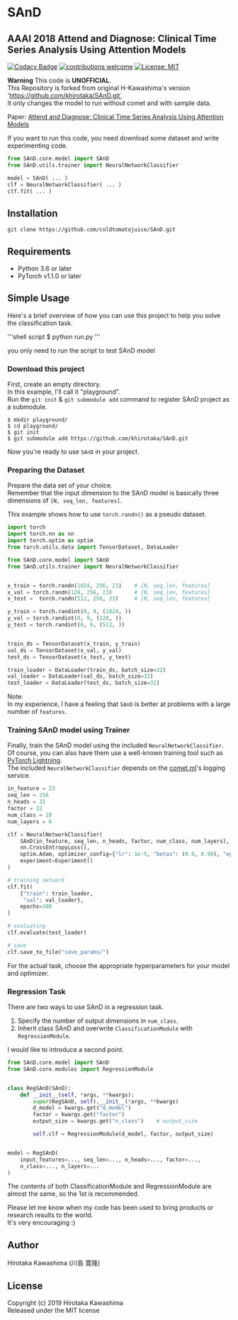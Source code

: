 # SAnD
## AAAI 2018 Attend and Diagnose: Clinical Time Series Analysis Using Attention Models

[![Codacy Badge](https://api.codacy.com/project/badge/Grade/29dd2dce4acd401e9d8554a4d834c8f3)](https://www.codacy.com/manual/KawashimaHirotaka/SAnD?utm_source=github.com&amp;utm_medium=referral&amp;utm_content=KawashimaHirotaka/SAnD&amp;utm_campaign=Badge_Grade)
[![contributions welcome](https://img.shields.io/badge/contributions-welcome-brightgreen.svg?style=flat)](https://github.com/dwyl/esta/issues)
[![License: MIT](https://img.shields.io/badge/License-MIT-yellow.svg)](https://opensource.org/licenses/MIT)

**Warning** This code is **UNOFFICIAL**. <br>
This Repository is forked from original H-Kawashima's version 'https://github.com/khirotaka/SAnD.git` <br>
It only changes the model to run without comet and with sample data. <br>

Paper: [Attend and Diagnose: Clinical Time Series Analysis Using Attention Models](https://www.aaai.org/ocs/index.php/AAAI/AAAI18/paper/viewFile/16325/16790)

If you want to run this code,
you need download some dataset and write experimenting code.

```python
from SAnD.core.model import SAnD
from SAnD.utils.trainer import NeuralNetworkClassifier

model = SAnD( ... )
clf = NeuralNetworkClassifier( ... )
clf.fit( ... )
```

## Installation
`git clone https://github.com/coldtomatojuice/SAnD.git`

## Requirements
*   Python 3.6 or later
*   PyTorch v1.1.0 or later

## Simple Usage
Here's a brief overview of how you can use this project to help you solve the classification task.

'''shell script
$ python run.py
'''

you only need to run the script to test SAnD model

### Download this project
First, create an empty directory.  
In this example, I'll call it "playground".  
Run the `git init` & `git submodule add` command to  register SAnD project as a submodule.

```shell script
$ mkdir playground/
$ cd playground/
$ git init
$ git submodule add https://github.com/khirotaka/SAnD.git
```

Now you're ready to use `SAnD` in your project.

### Preparing the Dataset
Prepare the data set of your choice.  
Remember that the input dimension to the SAnD model is basically three dimensions of `[N, seq_len, features]`.

This example shows how to use `torch.randn()` as a pseudo dataset.

```python
import torch
import torch.nn as nn
import torch.optim as optim
from torch.utils.data import TensorDataset, DataLoader

from SAnD.core.model import SAnD
from SAnD.utils.trainer import NeuralNetworkClassifier


x_train = torch.randn(1024, 256, 23)    # [N, seq_len, features]
x_val = torch.randn(128, 256, 23)       # [N, seq_len, features]
x_test =  torch.randn(512, 256, 23)     # [N, seq_len, features]

y_train = torch.randint(0, 9, (1024, ))
y_val = torch.randint(0, 9, (128, ))
y_test = torch.randint(0, 9, (512, ))


train_ds = TensorDataset(x_train, y_train)
val_ds = TensorDataset(x_val, y_val)
test_ds = TensorDataset(x_test, y_test)

train_loader = DataLoader(train_ds, batch_size=32)
val_loader = DataLoader(val_ds, batch_size=32)
test_loader = DataLoader(test_ds, batch_size=32)
```

Note:  
In my experience, I have a feeling that `SAnD` is better at problems with a large number of `features`.

### Training SAnD model using Trainer
Finally, train the SAnD model using the included `NeuralNetworkClassifier`.  
Of course, you can also have them use a well-known training tool such as [PyTorch Lightning](https://pytorch-lightning.readthedocs.io/en/stable/).  
The included `NeuralNetworkClassifier` depends on the [comet.ml](https://www.comet.ml)'s logging service.

```python
in_feature = 23
seq_len = 256
n_heads = 32
factor = 32
num_class = 10
num_layers = 6

clf = NeuralNetworkClassifier(
    SAnD(in_feature, seq_len, n_heads, factor, num_class, num_layers),
    nn.CrossEntropyLoss(),
    optim.Adam, optimizer_config={"lr": 1e-5, "betas": (0.9, 0.98), "eps": 4e-09, "weight_decay": 5e-4},
    experiment=Experiment()
)

# training network
clf.fit(
    {"train": train_loader,
     "val": val_loader},
    epochs=200
)

# evaluating
clf.evaluate(test_loader)

# save
clf.save_to_file("save_params/")
```

For the actual task, choose the appropriate hyperparameters for your model and optimizer.

### Regression Task
There are two ways to use SAnD in a regression task.

1.  Specify the number of output dimensions in `num_class`.
2.  Inherit class SAnD and overwrite `ClassificationModule` with `RegressionModule`.

I would like to introduce a second point.

```python
from SAnD.core.model import SAnD
from SAnD.core.modules import RegressionModule


class RegSAnD(SAnD):
    def __init__(self, *args, **kwargs):
        super(RegSAnD, self).__init__(*args, **kwargs)
        d_model = kwargs.get("d_model")
        factor = kwargs.get("factor")
        output_size = kwargs.get("n_class")    # output_size

        self.clf = RegressionModule(d_model, factor, output_size)


model = RegSAnD(
    input_features=..., seq_len=..., n_heads=..., factor=...,
    n_class=..., n_layers=...
)
```

The contents of both ClassificationModule and RegressionModule are almost the same, so the 1st is recommended.

Please let me know when my code has been used to bring products or research results to the world.   
It's very encouraging :)

## Author
Hirotaka Kawashima (川島 寛隆)

## License
Copyright (c) 2019 Hirotaka Kawashima  
Released under the MIT license
